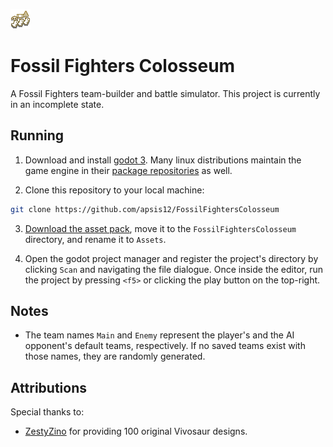![fficon](/Icon/FF1_icon.png "fficon")

# Fossil Fighters Colosseum

A Fossil Fighters team-builder and battle simulator. This project is currently in an incomplete state.

## Running
  1) Download and install [godot 3](https://godotengine.org/download/). Many linux distributions maintain the game engine in their [package repositories](https://repology.org/project/godot/versions) as well.

  2) Clone this repository to your local machine:
```bash
git clone https://github.com/apsis12/FossilFightersColosseum
```

  3) [Download the asset pack](https://drive.google.com/drive/folders/1mmnDvbb4Qh3coSmmhaAq_m5HXdcsM4nj?usp=sharing), move it to the `FossilFightersColosseum` directory, and rename it to `Assets`.

  4) Open the godot project manager and register the project's directory by clicking `Scan` and navigating the file dialogue. Once inside the editor, run the project by pressing `<f5>` or clicking the play button on the top-right.

## Notes
- The team names `Main` and `Enemy` represent the player's and the AI opponent's default teams, respectively. If no saved teams exist with those names, they are randomly generated.

## Attributions
  Special thanks to:
  * [ZestyZino](https://www.reddit.com/user/ZestyZino) for providing 100 original Vivosaur designs.
